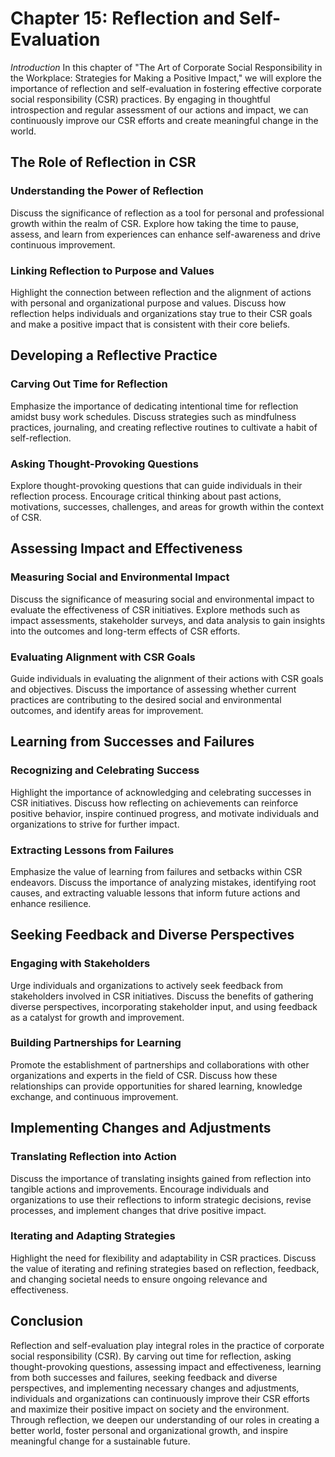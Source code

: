 Chapter 15: Reflection and Self-Evaluation
==========================================

*Introduction* In this chapter of "The Art of Corporate Social Responsibility in the Workplace: Strategies for Making a Positive Impact," we will explore the importance of reflection and self-evaluation in fostering effective corporate social responsibility (CSR) practices. By engaging in thoughtful introspection and regular assessment of our actions and impact, we can continuously improve our CSR efforts and create meaningful change in the world.

The Role of Reflection in CSR
-----------------------------

### Understanding the Power of Reflection

Discuss the significance of reflection as a tool for personal and professional growth within the realm of CSR. Explore how taking the time to pause, assess, and learn from experiences can enhance self-awareness and drive continuous improvement.

### Linking Reflection to Purpose and Values

Highlight the connection between reflection and the alignment of actions with personal and organizational purpose and values. Discuss how reflection helps individuals and organizations stay true to their CSR goals and make a positive impact that is consistent with their core beliefs.

Developing a Reflective Practice
--------------------------------

### Carving Out Time for Reflection

Emphasize the importance of dedicating intentional time for reflection amidst busy work schedules. Discuss strategies such as mindfulness practices, journaling, and creating reflective routines to cultivate a habit of self-reflection.

### Asking Thought-Provoking Questions

Explore thought-provoking questions that can guide individuals in their reflection process. Encourage critical thinking about past actions, motivations, successes, challenges, and areas for growth within the context of CSR.

Assessing Impact and Effectiveness
----------------------------------

### Measuring Social and Environmental Impact

Discuss the significance of measuring social and environmental impact to evaluate the effectiveness of CSR initiatives. Explore methods such as impact assessments, stakeholder surveys, and data analysis to gain insights into the outcomes and long-term effects of CSR efforts.

### Evaluating Alignment with CSR Goals

Guide individuals in evaluating the alignment of their actions with CSR goals and objectives. Discuss the importance of assessing whether current practices are contributing to the desired social and environmental outcomes, and identify areas for improvement.

Learning from Successes and Failures
------------------------------------

### Recognizing and Celebrating Success

Highlight the importance of acknowledging and celebrating successes in CSR initiatives. Discuss how reflecting on achievements can reinforce positive behavior, inspire continued progress, and motivate individuals and organizations to strive for further impact.

### Extracting Lessons from Failures

Emphasize the value of learning from failures and setbacks within CSR endeavors. Discuss the importance of analyzing mistakes, identifying root causes, and extracting valuable lessons that inform future actions and enhance resilience.

Seeking Feedback and Diverse Perspectives
-----------------------------------------

### Engaging with Stakeholders

Urge individuals and organizations to actively seek feedback from stakeholders involved in CSR initiatives. Discuss the benefits of gathering diverse perspectives, incorporating stakeholder input, and using feedback as a catalyst for growth and improvement.

### Building Partnerships for Learning

Promote the establishment of partnerships and collaborations with other organizations and experts in the field of CSR. Discuss how these relationships can provide opportunities for shared learning, knowledge exchange, and continuous improvement.

Implementing Changes and Adjustments
------------------------------------

### Translating Reflection into Action

Discuss the importance of translating insights gained from reflection into tangible actions and improvements. Encourage individuals and organizations to use their reflections to inform strategic decisions, revise processes, and implement changes that drive positive impact.

### Iterating and Adapting Strategies

Highlight the need for flexibility and adaptability in CSR practices. Discuss the value of iterating and refining strategies based on reflection, feedback, and changing societal needs to ensure ongoing relevance and effectiveness.

Conclusion
----------

Reflection and self-evaluation play integral roles in the practice of corporate social responsibility (CSR). By carving out time for reflection, asking thought-provoking questions, assessing impact and effectiveness, learning from both successes and failures, seeking feedback and diverse perspectives, and implementing necessary changes and adjustments, individuals and organizations can continuously improve their CSR efforts and maximize their positive impact on society and the environment. Through reflection, we deepen our understanding of our roles in creating a better world, foster personal and organizational growth, and inspire meaningful change for a sustainable future.
